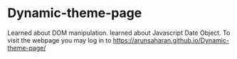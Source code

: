 # Dynamic-theme-page
Learned about DOM manipulation.
learned about Javascript Date Object.
To visit the webpage you may log in to https://arunsaharan.github.io/Dynamic-theme-page/
